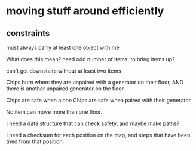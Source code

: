 # moving stuff around efficiently #

## constraints ##
must always carry at least one object with me

What does this mean? 
need odd number of items, to bring items up?

can't get downstairs without at least two items

Chips burn when:
they are unpaired with a generator on their floor, AND
there is another unpaired generator on the floor.

Chips are safe when alone
Chips are safe when paired with their generator

No item can move more than one floor.

I need a data structure that can check safety, and maybe make paths?

I need a checksum for each position on the map, and steps that have been tried from that position.


